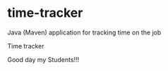 # time-tracker
Java (Maven) application for tracking time on the job

Time tracker

Good day my Students!!!
